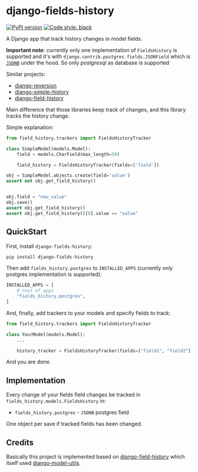 # django-fields-history

[![PyPI version](https://badge.fury.io/py/django-fields-history.svg)](https://badge.fury.io/py/django-fields-history)
[![Code style: black](https://img.shields.io/badge/code%20style-black-000000.svg)](https://github.com/psf/black)

A Django app that track history changes in model fields.

__Important note__: currently only one implementation of `FieldsHistory`
is supported and it's with `django.contrib.postgres.fields.JSONField`
which is [`JSONB`](https://www.postgresql.org/docs/9.4/datatype-json.html)
under the hood. So only _postgresql_ as database is supported

Similar projects:

 * [django-reversion](https://github.com/etianen/django-reversion)
 * [django-simple-history](https://github.com/treyhunner/django-simple-history)
 * [django-field-history](https://github.com/grantmcconnaughey/django-field-history)

Main difference that those libraries keep track of changes, and this library
tracks the history change.

Simple explanation:

```python
from field_history.trackers import FieldsHistoryTracker

class SimpleModel(models.Model):
    field = models.CharField(max_length=50)

    field_history = FieldsHistoryTracker(fields=['field'])

obj = SimpleModel.objects.create(field='value')
assert not obj.get_field_history()


obj.field = "new_value"
obj.save()
assert obj.get_field_history()
assert obj.get_field_history()[0].value == "value"
```


## QuickStart

First, install `django-fields-history`:

```bash
pip install django-fields-history
```

Then add `fields_history.postgres` to `INSTALLED_APPS` (currently only
postgres implementation is supported):

```python
INSTALLED_APPS = [
    # rest of apps
    "fields_history.postgres",
]
```

And, finally, add trackers to your models and specify fields to track:

```python
from field_history.trackers import FieldsHistoryTracker

class YourModel(models.Model):
    ...

    history_tracker = FieldsHistoryTracker(fields=["field1", "field2"])
```

And you are done.


## Implementation

Every change of your fields field changes be tracked in
`fields_history.models.FieldsHistory` in:

 * `fields_history.postgres` - `JSONB` postgres field

One object per save if tracked fields has been changed.


## Credits

Basically this project is implemented based on
[django-field-history](https://github.com/grantmcconnaughey/django-field-history)
which itself used [django-model-utils](https://github.com/jazzband/django-model-utils).
